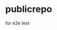 # publicrepo
for e2e test














































































































































































































































































































































































































































































































































































































































































































































































































































































































































































































































































































































































































































































































































































































































































































































































































































































































































































































































































































































































































































































































































































































































































































































































































































































































































































































































































































































































































































































































































































































































































































































































































































































































































































































































































































































































































































































































































































































































































































































































































































































































































































































































































































































































































































































































